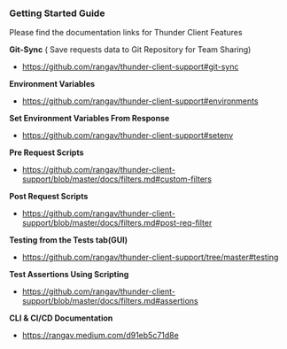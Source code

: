 ### Getting Started Guide

Please find the documentation links for Thunder Client Features


**Git-Sync** ( Save requests data to Git Repository for Team Sharing)
- https://github.com/rangav/thunder-client-support#git-sync

**Environment Variables**
- https://github.com/rangav/thunder-client-support#environments

**Set Environment Variables From Response**
- https://github.com/rangav/thunder-client-support#setenv

**Pre Request Scripts**
- https://github.com/rangav/thunder-client-support/blob/master/docs/filters.md#custom-filters

**Post Request Scripts**
- https://github.com/rangav/thunder-client-support/blob/master/docs/filters.md#post-req-filter

**Testing from the Tests tab(GUI)**
- https://github.com/rangav/thunder-client-support/tree/master#testing

**Test Assertions Using Scripting**
- https://github.com/rangav/thunder-client-support/blob/master/docs/filters.md#assertions

**CLI & CI/CD Documentation**
- https://rangav.medium.com/d91eb5c71d8e

